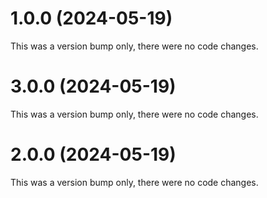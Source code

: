 # 1.0.0 (2024-05-19)

This was a version bump only, there were no code changes.

# 3.0.0 (2024-05-19)

This was a version bump only, there were no code changes.

# 2.0.0 (2024-05-19)

This was a version bump only, there were no code changes.